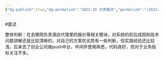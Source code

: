 ```yaml
---
{"dg-publish":true,"dg-permalink":"2022.10 贝壳面评","permalink":"/2022.10 贝壳面评/"}
---
```



#面试 

整体判断：在去哪网负责酒店代理里的报价等相关模块，对系统的前后成因和技术问题讲解还是比较清晰的，对自己的方案优劣势有一些判断，但实践经验还比较浅，后来去了创业公司做push中台，中间件使用熟悉，代码良好，但对于业务指标关注不多。